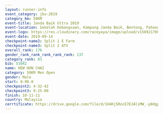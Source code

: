```yaml
---
layout: runner-info 
event_category: jbu-2019 
category_km: 50KM 
event-title: Janda Baik Ultra 2019 
event-location: Sekolah Kebangsaan, Kampung Janda Baik, Bentong, Pahang, Malaysia 
event-logo: https://res.cloudinary.com/raceyaya/image/upload/v1569217009/logo/janda-baik_vch1pc.jpg 
event-date: 2019-09-14 
checkpoint-name2: Split 1 E Farm 
checkpoint-name3: Split 2 ATV 
overall_rank: 176
gender_rank_rank_rank_rank_rank: 137
category_rank: 83
bib: 51042
name: HEW HON CHAI
category: 50KM Men Open
gender: Male
start: 0-00.0
checkpoint2: 4-32-42
checkpoint3: 9-25-00
finish: 10-11-11
country: Malaysia
cerrtificate: https://drive.google.com/file/d/1H4KjSRocE7EJAliMW_-p8dgp5uhGQtQh/view?usp=sharing
---
```

